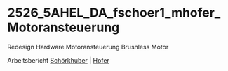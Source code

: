 # 2526_5AHEL_DA_fschoer1_mhofer_Motoransteuerung

Redesign Hardware Motoransteuerung Brushless Motor

Arbeitsbericht [Schörkhuber](Schörkhuber.md) |  [Hofer](Hofer.md)

